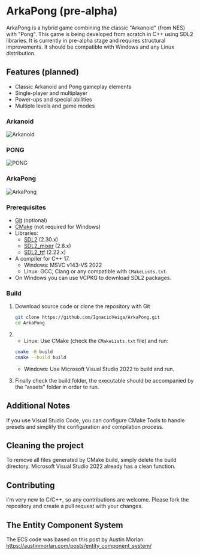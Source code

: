 # ArkaPong (pre-alpha)

ArkaPong is a hybrid game combining the classic "Arkanoid" (from NES) with "Pong". This game is being developed from scratch in C++ using SDL2 libraries. It is currently in pre-alpha stage and requires structural improvements. It should be compatible with Windows and any Linux distribution.

## Features (planned)
- Classic Arkanoid and Pong gameplay elements
- Single-player and multiplayer
- Power-ups and special abilities
- Multiple levels and game modes

### Arkanoid
![Arkanoid](https://images.squarespace-cdn.com/content/v1/5e004a01af59914152deea6d/1604237320287-Q5RPEEJ8B77OTM4OSGXV/Brick+Breaker.gif)

### PONG
![PONG](https://www.retrogames.cz/games/530/Pong-gameplay.gif)

### ArkaPong
![ArkaPong](https://github.com/user-attachments/assets/f7697ab0-1de1-4eb9-8d81-cf737ea8a39a)

### Prerequisites
- [Git](https://git-scm.com/) (optional)
- [CMake](https://cmake.org/download/) (not required for Windows)
- Libraries:
  - [SDL2](https://github.com/libsdl-org/SDL) (2.30.x)
  - [SDL2_mixer](https://github.com/libsdl-org/SDL_mixer) (2.8.x)
  - [SDL2_ttf](https://github.com/libsdl-org/SDL_ttf) (2.22.x)
- A compiler for C++ 17.
  - Windows: MSVC v143-VS 2022
  - Linux: GCC, Clang or any compatible with ``CMakeLists.txt``.
- On Windows you can use VCPKG to download SDL2 packages.

### Build
1. Download source code or clone the repository with Git
   ```sh
   git clone https://github.com/IgnacioVeiga/ArkaPong.git
   cd ArkaPong
   ```
2. - Linux: Use CMake (check the ``CMakeLists.txt`` file) and run:
   ``` sh
   cmake -B build
   cmake --build build
   ```
    - Windows: Use Microsoft Visual Studio 2022 to build and run.

3. Finally check the build folder, the executable should be accompanied by the “assets” folder in order to run.

## Additional Notes
If you use Visual Studio Code, you can configure CMake Tools to handle presets and simplify the configuration and compilation process.

## Cleaning the project
To remove all files generated by CMake build, simply delete the build directory. Microsoft Visual Studio 2022 already has a clean function.

## Contributing
I'm very new to C/C++, so any contributions are welcome. Please fork the repository and create a pull request with your changes.

## The Entity Component System
The ECS code was based on this post by Austin Morlan:
https://austinmorlan.com/posts/entity_component_system/
